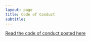 ```yaml
---
layout: page
title: Code of Conduct
subtitle: 
---
```


[Read the code of conduct posted here](https://www.bsidesdetroit.org/code-of-conduct.html#/)